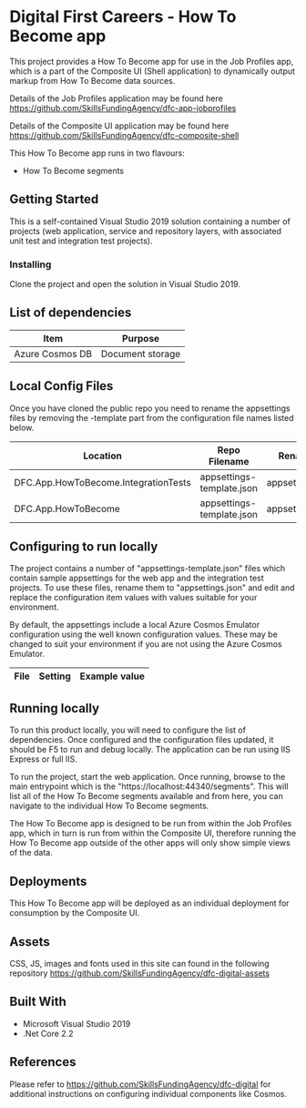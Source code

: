 # Digital First Careers - How To Become app

This project provides a How To Become app for use in the Job Profiles app, which is a part of the Composite UI (Shell application) to dynamically output markup from How To Become data sources.

Details of the Job Profiles application may be found here https://github.com/SkillsFundingAgency/dfc-app-jobprofiles

Details of the Composite UI application may be found here https://github.com/SkillsFundingAgency/dfc-composite-shell

This How To Become app runs in two flavours:

* How To Become segments

## Getting Started

This is a self-contained Visual Studio 2019 solution containing a number of projects (web application, service and repository layers, with associated unit test and integration test projects).

### Installing

Clone the project and open the solution in Visual Studio 2019.

## List of dependencies

|Item	|Purpose|
|-------|-------|
|Azure Cosmos DB | Document storage |

## Local Config Files

Once you have cloned the public repo you need to rename the appsettings files by removing the -template part from the configuration file names listed below.

| Location | Repo Filename | Rename to |
|-------|-------|-------|
| DFC.App.HowToBecome.IntegrationTests | appsettings-template.json | appsettings.json |
| DFC.App.HowToBecome | appsettings-template.json | appsettings.json |

## Configuring to run locally

The project contains a number of "appsettings-template.json" files which contain sample appsettings for the web app and the integration test projects. To use these files, rename them to "appsettings.json" and edit and replace the configuration item values with values suitable for your environment.

By default, the appsettings include a local Azure Cosmos Emulator configuration using the well known configuration values. These may be changed to suit your environment if you are not using the Azure Cosmos Emulator.

|File                                       |Setting                        |Example value                      |
|------------------------------------------|------------------------------|----------------------------------|

## Running locally

To run this product locally, you will need to configure the list of dependencies. Once configured and the configuration files updated, it should be F5 to run and debug locally. The application can be run using IIS Express or full IIS.

To run the project, start the web application. Once running, browse to the main entrypoint which is the "https://localhost:44340/segments". This will list all of the How To Become segments available and from here, you can navigate to the individual How To Become segments.

The How To Become app is designed to be run from within the Job Profiles app, which in turn is run from within the Composite UI, therefore running the How To Become app outside of the other apps will only show simple views of the data.

## Deployments

This How To Become app will be deployed as an individual deployment for consumption by the Composite UI.

## Assets

CSS, JS, images and fonts used in this site can found in the following repository https://github.com/SkillsFundingAgency/dfc-digital-assets

## Built With

* Microsoft Visual Studio 2019
* .Net Core 2.2

## References

Please refer to https://github.com/SkillsFundingAgency/dfc-digital for additional instructions on configuring individual components like Cosmos.
